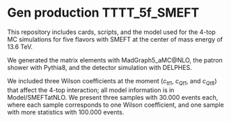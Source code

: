 # Gen production TTTT_5f_SMEFT

This repository includes cards, scripts, and the model used for the 4-top MC simulations for five flavors with SMEFT at the center of mass energy of 13.6 TeV.

We generated the matrix elements with MadGraph5_aMC@NLO, the patron shower with Pythia8, and the detector simulation with DELPHES.

We included three Wilson coefficients at the moment ($c_{tt1}$, $c_{Qt1}$, and $c_{Qt8}$) that affect the 4-top interaction; all model information is in Model/SMEFTatNLO.
We present three samples with 30.000 events each, where each sample corresponds to one Wilson coefficient, and one sample with more statistics with 100.000 events.  

